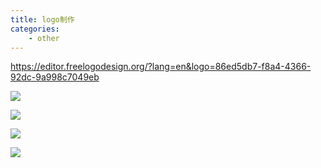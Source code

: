 ```yaml
---
title: logo制作
categories:
	- other
---
```






https://editor.freelogodesign.org/?lang=en&logo=86ed5db7-f8a4-4366-92dc-9a998c7049eb



![](https://cdn.jsdelivr.net/gh/im/oss@master/logo/logo.png)



<!--more-->

![](https://cdn.jsdelivr.net/gh/im/oss@master/logo/logo2.png)



![](https://cdn.jsdelivr.net/gh/im/oss@master/logo/logo3.png)

![](https://cdn.jsdelivr.net/gh/im/oss@master/logo/logo4.png)